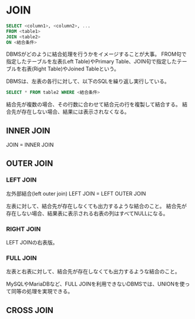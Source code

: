 # JOIN

```sql
SELECT <column1>, <column2>, ...
FROM <table1>
JOIN <table2>
ON <結合条件>
```

DBMSがどのように結合処理を行うかをイメージすることが大事。
FROM句で指定したテーブルを左表(Left Table)やPrimary Table、JOIN句で指定したテーブルを右表(Right Table)やJoined Tableという。

DBMSは、左表の各行に対して、以下のSQLを繰り返し実行している。

```sql
SELECT * FROM table2 WHERE <結合条件>
```

結合先が複数の場合、その行数に合わせて結合元の行を複製して結合する。
結合先が存在しない場合、結果には表示されなくなる。

## INNER JOIN

JOIN = INNER JOIN

## OUTER JOIN

### LEFT JOIN

左外部結合(left outer join)
LEFT JOIN = LEFT OUTER JOIN

左表に対して、結合先が存在しなくても出力するような結合のこと。
結合先が存在しない場合、結果表に表示される右表の列はすべてNULLになる。

### RIGHT JOIN

LEFT JOINの右表版。

### FULL JOIN

左表と右表に対して、結合先が存在しなくても出力するような結合のこと。

MySQLやMariaDBなど、FULL JOINを利用できないDBMSでは、UNIONを使って同等の処理を実現できる。

## CROSS JOIN

